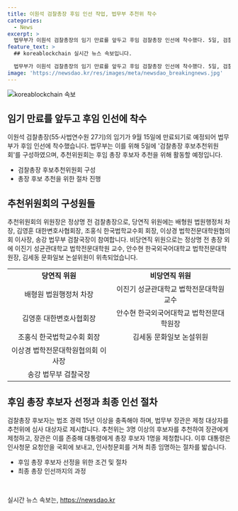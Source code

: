 ```yaml
---
title: 이원석 검찰총장 후임 인선 작업, 법무부 추천위 착수
categories:
  - News
excerpt: >
  법무부가 이원석 검찰총장의 임기 만료를 앞두고 후임 검찰총장 인선에 착수했다. 5일, 검찰총장 후보추천위원회가 구성되었으며, 추천위는 이달 8일부터 15일까지 검찰총장 후보자를 선정할 예정이다. 후보자는 법조 경력 15년 이상이어야 하며, 법무부 장관이 추천위에서 최종 후보자를 선정한 후 대통령에게 제청된다. 이후 인사청문회를 거쳐 최종 임명된다. (총 단어 수: 83)
feature_text: >
  ## koreablockchain 실시간 뉴스 속보입니다.

  법무부가 이원석 검찰총장의 임기 만료를 앞두고 후임 검찰총장 인선에 착수했다. 5일, 검찰총장 후보추천위원회가 구성되었으며, 추천위는 이달 8일부터 15일까지 검찰총장 후보자를 선정할 예정이다. 후보자는 법조 경력 15년 이상이어야 하며, 법무부 장관이 추천위에서 최종 후보자를 선정한 후 대통령에게 제청된다. 이후 인사청문회를 거쳐 최종 임명된다. (총 단어 수: 83)
image: 'https://newsdao.kr/res/images/meta/newsdao_breakingnews.jpg'
---
```


<p><img src="https://newsdao.kr/res/images/meta/newsdao_breakingnews.jpg" alt="koreablockchain 속보" /></p>

<h2 data-ke-size="size26">임기 만료를 앞두고 후임 인선에 착수</h2>

<p data-ke-size="size16">이원석 검찰총장(55·사법연수원 27기)의 임기가 9월 15일에 만료되기로 예정되어 법무부가 후임 인선에 착수했습니다. 법무부는 이를 위해 5일에 '검찰총장 후보추천위원회'를 구성하였으며, 추천위원회는 후임 총장 후보자 추천을 위해 활동할 예정입니다. </p>

<ul>
  <li>검찰총장 후보추천위원회 구성</li>
  <li>총장 후보 추천을 위한 절차 진행</li>
</ul>

<h2 data-ke-size="size26">추천위원회의 구성원들</h2>

<p data-ke-size="size16">추천위원회의 위원장은 정상명 전 검찰총장으로, 당연직 위원에는 배형원 법원행정처 차장, 김영훈 대한변호사협회장, 조홍식 한국법학교수회 회장, 이상경 법학전문대학원협의회 이사장, 송강 법무부 검찰국장이 참여합니다. 비당연직 위원으로는 정상명 전 총장 외에 이진기 성균관대학교 법학전문대학원 교수, 안수현 한국외국어대학교 법학전문대학원장, 김세동 문화일보 논설위원이 위촉되었습니다.</p>

<table>
  <tr>
    <td style="text-align: center; height: 17px;"><b>당연직 위원</b></td>
    <td style="text-align: center; height: 17px;"><b>비당연직 위원</b></td>
  </tr>
  <tr>
    <td style="text-align: center; height: 17px;">배형원 법원행정처 차장</td>
    <td style="text-align: center; height: 17px;">이진기 성균관대학교 법학전문대학원 교수</td>
  </tr>
  <tr>
    <td style="text-align: center; height: 17px;">김영훈 대한변호사협회장</td>
    <td style="text-align: center; height: 17px;">안수현 한국외국어대학교 법학전문대학원장</td>
  </tr>
  <tr>
    <td style="text-align: center; height: 17px;">조홍식 한국법학교수회 회장</td>
    <td style="text-align: center; height: 17px;">김세동 문화일보 논설위원</td>
  </tr>
  <tr>
    <td style="text-align: center; height: 17px;">이상경 법학전문대학원협의회 이사장</td>
    <td style="text-align: center; height: 17px;"></td>
  </tr>
  <tr>
    <td style="text-align: center; height: 17px;">송강 법무부 검찰국장</td>
    <td style="text-align: center; height: 17px;"></td>
  </tr>
</table>

<h2 data-ke-size="size26">후임 총장 후보자 선정과 최종 인선 절차</h2>

<p data-ke-size="size16">검찰총장 후보자는 법조 경력 15년 이상을 충족해야 하며, 법무부 장관은 제청 대상자를 추천위에 심사 대상자로 제시합니다. 추천위는 3명 이상의 후보자를 추천하여 장관에게 제청하고, 장관은 이를 존중해 대통령에게 총장 후보자 1명을 제청합니다. 이후 대통령은 인사청문 요청안을 국회에 보내고, 인사청문회를 거쳐 최종 임명하는 절차를 밟습니다.</p>

<ul>
  <li>후임 총장 후보자 선정을 위한 조건 및 절차</li>
  <li>최종 총장 인선까지의 과정</li>
</ul>

<p data-ke-size="size16">&nbsp;</p>
실시간 뉴스 속보는, <a href="https://newsdao.kr" rel="dofollow">https://newsdao.kr</a>


